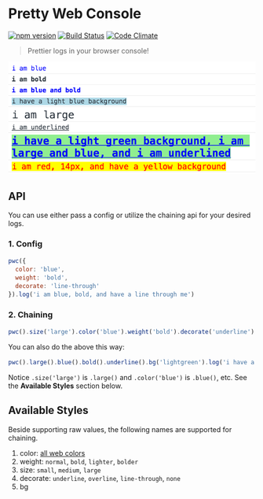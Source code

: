 # Pretty Web Console

[![npm version](https://badge.fury.io/js/pretty-web-console.svg)](https://badge.fury.io/js/pretty-web-console)
[![Build Status](https://travis-ci.org/bbmoz/pretty-web-console.svg)](https://travis-ci.org/bbmoz/pretty-web-console)
[![Code Climate](https://codeclimate.com/github/bbmoz/pretty-web-console/badges/gpa.svg)](https://codeclimate.com/github/bbmoz/pretty-web-console)

> Prettier logs in your browser console!

![v0.0.5](/media/v0.0.5.png)

## API

You can use either pass a config or utilize the chaining api for your desired logs.

### 1. Config

```javascript
pwc({
  color: 'blue',
  weight: 'bold',
  decorate: 'line-through'
}).log('i am blue, bold, and have a line through me')
```

### 2. Chaining

```javascript
pwc().size('large').color('blue').weight('bold').decorate('underline').bg('lightgreen').log('i have a light green background, i am large and blue, and i am underlined')
```

You can also do the above this way:

```javascript
pwc().large().blue().bold().underline().bg('lightgreen').log('i have a light green background, i am large and blue, and i am underlined')
```

Notice `.size('large')` is `.large()` and `.color('blue')` is `.blue()`, etc. See the **Available Styles** section below.

## Available Styles

Beside supporting raw values, the following names are supported for chaining.

1. color: [all web colors](https://en.wikipedia.org/wiki/Web_colors#X11_color_names)
1. weight: `normal`, `bold`, `lighter`, `bolder`
1. size: `small`, `medium`, `large`
1. decorate: `underline`, `overline`, `line-through`, `none`
1. bg
